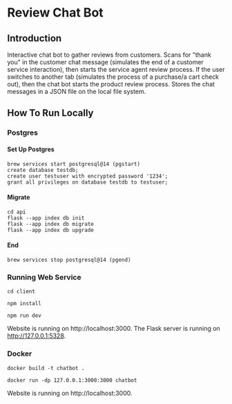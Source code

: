 # Review Chat Bot
## Introduction
Interactive chat bot to gather reviews from customers. Scans for "thank you" in the customer chat message (simulates the end of a customer service interaction), then starts the service agent review process. If the user switches to another tab (simulates the process of a purchase/a cart check out), then the chat bot starts the product review process. Stores the chat messages in a JSON file on the local file system.

## How To Run Locally
### Postgres
#### Set Up Postgres
```
brew services start postgresql@14 (pgstart)
create database testdb;
create user testuser with encrypted password '1234';
grant all privileges on database testdb to testuser;
```

#### Migrate
```
cd api
flask --app index db init
flask --app index db migrate
flask --app index db upgrade
```

#### End
```
brew services stop postgresql@14 (pgend)
```

### Running Web Service
```
cd client
```
```
npm install
```
```
npm run dev
```

Website is running on http://localhost:3000.
The Flask server is running on http://127.0.0.1:5328.

### Docker
```
docker build -t chatbot .
```
```
docker run -dp 127.0.0.1:3000:3000 chatbot
```

Website is running on http://localhost:3000.
